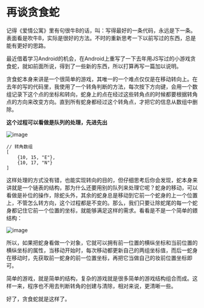 # 再谈贪食蛇

记得《爱情公寓》里有句很牛B的话，叫：写得最好的一条代码，永远是下一条。表面看是吹牛B，实际是很好的方法。不时的重新思考一下以前写过的东西，总是能有更好的思路。

最近借着学习Android的机会，在Android上重写了一下去年用JS写过的小游戏贪食蛇，就如前面所说，得到了一些新的东西，所以打算再写一篇加以说明。

贪食蛇本身来讲是一个很简单的游戏，其唯一的一个难点仅仅是在移动转向上。在去年的写的代码里，我使用了一个转角判断的方法，每次按下方向键，会用一个数组记录下这个点的坐标和转向，蛇身上的点在经过这些转角点的时候都要根据转角点的方向来改变方向。直到所有蛇身都经过这个转角点，才把它的信息从数组中删除。

**这个过程可以看做是队列的处理，先进先出**

![image](https://github.com/onlyfu/Blog/raw/master/static/images/android/20151122/01.jpg)

```
// 转角数组
[
	{10, 15, "E"},
	{10, 17, "N"}
]
```

这样处理的方式没有错，也能实现转向的目的，但仔细思考后你会发现，蛇本身来讲就是一个链表的结构，那为什么还要用别的队列来处理它呢？蛇身的移动，可以看做是补位的操作，除蛇头外，其余的蛇身总是移动到它前一个蛇身的上一个位置上，不管怎么转方向，这个过程都是不变的。那么，我们只要让除蛇尾的每一个蛇身都记住它前一个位置的坐标，就能够满足这样的需求。看看是不是一个简单的鍡结构：

![image](https://github.com/onlyfu/Blog/raw/master/static/images/android/20151122/02.jpg)

所以，如果把蛇身看做一个对象，它就可以拥有前一位置的横纵坐标和当前位置的横纵坐标的属性，当移动开始时，每次移动都更新自己的两组坐标值，而后一蛇身在移动时，先获取前一蛇身的前一位置坐标，再把它当做自己的妆前位置坐标即可。

简单的游戏，就是简单的结构，复杂的游戏就是很多简单的游戏结构组合而成。这样一来，程序也不用去判断转角的创建与清除，相对来说，更清晰一些。

好了，贪食蛇就是这样了。
